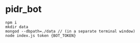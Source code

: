 # pidr_bot
```
npm i
mkdir data
mongod --dbpath=./data // (in a separate terminal window)
node index.js token {BOT_TOKEN}
```
